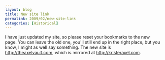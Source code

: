 ```yaml
---
layout: blog
title: New site link
permalink: 2009/02/new-site-link
categories: [Historical]
---
```


<p>I have just updated my site, so please reset your bookmarks to the new page. You can leave the old one, you'll still end up in the right place, but you know, I might as well say something. The new site is <a href="http://theaxelvault.com" title="http://theaxelvault.com">http://theaxelvault.com</a>, which is mirrored at <a href="http://kristeraxel.com" title="http://kristeraxel.com">http://kristeraxel.com</a>.</p>
